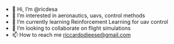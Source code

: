 - 👋 Hi, I’m @ricdesa
- 👀 I’m interested in aeronautics, uavs, control methods
- 🌱 I’m currently learning Reinforcement Learning for uav control
- 💞️ I’m looking to collaborate on flight simulations
- 📫 How to reach me riccardodieese@gmail.com

<!---
ricdesa/ricdesa is a ✨ special ✨ repository because its `README.md` (this file) appears on your GitHub profile.
You can click the Preview link to take a look at your changes.
--->
